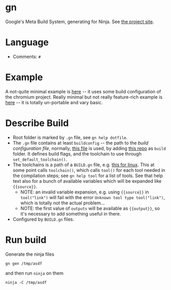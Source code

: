 # gn

Google's Meta Build System, generating for Ninja.
See [the project site](https://gn.googlesource.com/gn/).


# Language

- Comments: `#`


# Example

A not-quite minimal example is [here](https://github.com/skopf/minimal-gn-project) -- it uses some build configuration of the chromium project.
Really minimal but not really feature-rich example is [here](https://github.com/kopp/minimal-gn-project) -- it is totally un-portable and vary basic.


# Describe Build

- Root folder is marked by `.gn` file, see `gn help dotfile`.
- The `.gn` file contains at least `buildconfig` -- the path to the _build configuration file_,
  normally,
  [this file](https://chromium.googlesource.com/chromium/src/build.git/+/refs/heads/master/config/BUILDCONFIG.gn)
  is used, by adding
  [this repo](https://chromium.googlesource.com/chromium/src/build.git)
  as `build` folder.
  It defines build flags, and the toolchain to use through `set_default_toolchain()`.
- The toolchains is a path of a `BUILD.gn` file, e.g.
  [this for linux](https://chromium.googlesource.com/chromium/src/build.git/+/refs/heads/master/toolchain/linux/BUILD.gn).
  This at some point calls `toolchain()`, which calls `tool()` for each tool
  needed in the compilation steps; see `gn help tool` for a list of tools.
  See that help text also for a bunch of available variables which will be
  expanded like `{{source}}`.
  - NOTE: an invalid variable expansion, e.g. using `{{source}}` in `tool("link")` will fail with the error `Unknown tool type tool("link")`, which is totally not the actual problem...
  - NOTE: the first value of `outputs` will be available as `{{output}}`, so it's necessary to add something useful in there.
- Configured by `BUILD.gn` files.


# Run build

Generate the ninja files

    gn gen /tmp/asdf

and then run `ninja` on them

    ninja -C /tmp/asdf
